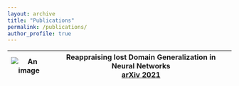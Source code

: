 ```yaml
---
layout: archive
title: "Publications"
permalink: /publications/
author_profile: true
---
```


|![An image](/images/foo-bar-identity-th.jpg) | Reappraising lost Domain Generalization in Neural Networks<br/> [arXiv 2021](https://arxiv.org/pdf/2110.07981.pdf)  |
|-|-|





<!-- {% if author.googlescholar %}
  You can also find my articles on <u><a href="{{author.googlescholar}}">my Google Scholar profile</a>.</u>
{% endif %}

{% include base_path %}

{% for post in site.publications reversed %}
  {% include archive-single.html %}
{% endfor %} -->

